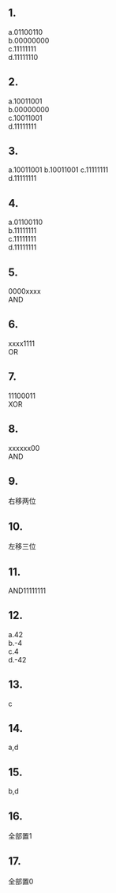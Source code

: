 ## 1.  
a.01100110  
b.00000000  
c.11111111  
d.11111110  
## 2.  
a.10011001  
b.00000000  
c.10011001  
d.11111111  
## 3. 
a.10011001
b.10011001
c.11111111  
d.11111111  
## 4.  
a.01100110  
b.11111111  
c.11111111  
d.11111111  
## 5.  
0000xxxx  
AND  
## 6.  
xxxx1111  
OR  
## 7.  
11100011  
XOR  
## 8.  
xxxxxx00  
AND  
## 9.  
右移两位  
## 10.  
左移三位  
## 11.  
AND11111111
## 12.  
a.42  
b.-4  
c.4  
d.-42  
## 13.  
c
## 14.  
a,d
## 15.  
b,d
## 16.  
全部置1  
## 17.  
全部置0


